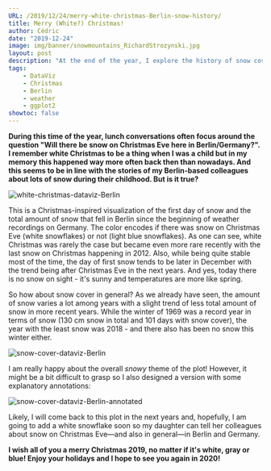 ```yaml
---
URL: /2019/12/24/merry-white-christmas-Berlin-snow-history/
title: Merry (White?) Christmas!
author: Cédric
date: "2019-12-24"
image: img/banner/snowmountains_RichardStrozynski.jpg
layout: post
description: "At the end of the year, I explore the history of snow cover and white Christmas in Berlin. I wish you a merry Christmas and wonderful holidays 2019!"
tags:
    - DataViz
    - Christmas
    - Berlin
    - weather
    - ggplot2
showtoc: false
---
```


**During this time of the year, lunch conversations often focus around the question "Will there be snow on Christmas Eve here in Berlin/Germany?". I remember white Christmas to be a thing when I was a child but in my memory this happened way more often back then than nowadays. And this seems to be in line with the stories of my Berlin-based colleagues about lots of snow during their childhood. But is it true?**

![white-christmas-dataviz-Berlin](/img/white-christmas/snow_history_fit.png)

This is a Christmas-inspired visualization of the first day of snow and the total amount of snow that fell in Berlin since the beginning of weather recordings on Germany. The color encodes if there was snow on Christmas Eve (white snowflakes) or not (light blue snowflakes). As one can see, white Christmas was rarely the case but became even more rare recently with the last snow on Christmas happening in 2012. Also, while being quite stable most of the time, the day of first snow tends to be later in December with the trend being after Christmas Eve in the next years. And yes, today there is no snow on sight - it's sunny and temperatures are more like spring.

So how about snow cover in general? As we already have seen, the amount of snow varies a lot among years with a slight trend of less total amount of snow in more recent years. While the winter of 1969 was a record year in terms of snow (130 cm snow in total and 101 days with snow cover), the year with the least snow was 2018 - and there also has been no snow this winter either.

![snow-cover-dataviz-Berlin](/img/white-christmas/snow_history_clean.png)

I am really happy about the overall *snowy* theme of the plot! However, it might be a bit difficult to grasp so I also designed a version with some explanatory annotations:

![snow-cover-dataviz-Berlin-annotated](/img/white-christmas/snow_history.png)

Likely, I will come back to this plot in the next years and, hopefully, I am going to add a white snowflake soon so my daughter can tell her colleagues about snow on Christmas Eve—and also in general—in Berlin and Germany.

**I wish all of you a merry Christmas 2019, no matter if it's white, gray or blue! Enjoy your holidays and I hope to see you again in 2020!**
